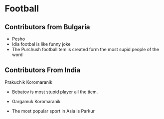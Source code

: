 # Football

 ## Contributors from Bulgaria

- Pesho
- Idia footbal is like funny joke
- The Purchush football tem is created form the most supid people of the 
word


 ## Contributors From India
  Prakuchik Koromaranik

- Bebatov is most stupid player all the tiem.

- Gargamuk Koromaranik

- The most popular sport in Asia is Parkur


